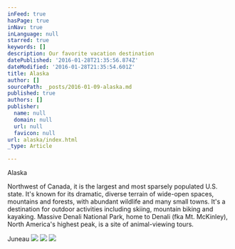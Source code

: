 ```yaml
---
inFeed: true
hasPage: true
inNav: true
inLanguage: null
starred: true
keywords: []
description: Our favorite vacation destination
datePublished: '2016-01-28T21:35:56.874Z'
dateModified: '2016-01-28T21:35:54.601Z'
title: Alaska
author: []
sourcePath: _posts/2016-01-09-alaska.md
published: true
authors: []
publisher:
  name: null
  domain: null
  url: null
  favicon: null
url: alaska/index.html
_type: Article

---
```

Alaska

Northwest of Canada, it is the largest and most sparsely populated U.S. state. It's known for its dramatic, diverse terrain of wide-open spaces, mountains and forests, with abundant wildlife and many small towns. It's a destination for outdoor activities including skiing, mountain biking and kayaking. Massive Denali National Park, home to Denali (fka Mt. McKinley), North America's highest peak, is a site of animal-viewing tours.

Juneau
![](https://the-grid-user-content.s3-us-west-2.amazonaws.com/1f2812dc-0baa-4864-af46-0196e61a9844.jpg)
![](https://the-grid-user-content.s3-us-west-2.amazonaws.com/aba73542-ae3e-4f68-8b9c-18721262f972.jpg)
![](https://the-grid-user-content.s3-us-west-2.amazonaws.com/0c34beca-2204-47b6-ac72-4641f0a63464.jpg)